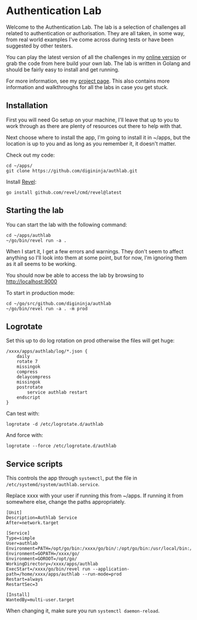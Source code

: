 # Authentication Lab

Welcome to the Authentication Lab. The lab is a selection of challenges all related to authentication or authorisation. They are all taken, in some way, from real world examples I've come across during tests or have been suggested by other testers.

You can play the latest version of all the challenges in my <a href="https://authlab.digi.ninja">online version</a> or grab the code from here build your own lab. The lab is written in Golang and should be fairly easy to install and get running.

For more information, see my <a href="https://digi.ninja/projects/authlab.php">project page</a>. This also contains more information and walkthroughs for all the labs in case you get stuck.

## Installation

First you will need Go setup on your machine, I'll leave that up to you to work through as there are plenty of resources out there to help with that. 

Next choose where to install the app, I'm going to install it in ~/apps, but the location is up to you and as long as you remember it, it doesn't matter. 

Check out my code:

```
cd ~/apps/
git clone https://github.com/digininja/authlab.git
```

Install [Revel](https://github.com/revel/revel):

```
go install github.com/revel/cmd/revel@latest
```

## Starting the lab

You can start the lab with the following command:

```
cd ~/apps/authlab
~/go/bin/revel run -a .
```

When I start it, I get a few errors and warnings. They don't seem to affect anything so I'll look into them at some point, but for now, I'm ignoring them as it all seems to be working.

You should now be able to access the lab by browsing to <http://localhost:9000>

To start in production mode:

```
cd ~/go/src/github.com/digininja/authlab
~/go/bin/revel run -a . -m prod
```

## Logrotate

Set this up to do log rotation on prod otherwise the files will get huge:

```
/xxxx/apps/authlab/log/*.json {
	daily
	rotate 7
	missingok
	compress
	delaycompress
	missingok
	postrotate
		service authlab restart
	endscript
}
```

Can test with:

```
logrotate -d /etc/logrotate.d/authlab
```

And force with:

```
logrotate --force /etc/logrotate.d/authlab 
```

## Service scripts

This controls the app through `systemctl`, put the file in `/etc/systemd/system/authlab.service`.

Replace xxxx with your user if running this from ~/apps. If running it from somewhere else, change the paths appropriately.

```
[Unit]
Description=Authlab Service
After=network.target

[Service]
Type=simple
User=authlab
Environment=PATH=/opt/go/bin:/xxxx/go/bin/:/opt/go/bin:/usr/local/bin:/usr/bin:/bin
Environment=GOPATH=/xxxx/go/
Environment=GOROOT=/opt/go/
WorkingDirectory=/xxxx/apps/authlab
ExecStart=/xxxx/go/bin/revel run --application-path=/home/xxxx/apps/authlab --run-mode=prod
Restart=always
RestartSec=3

[Install]
WantedBy=multi-user.target
```

When changing it, make sure you run `systemctl daemon-reload`.

